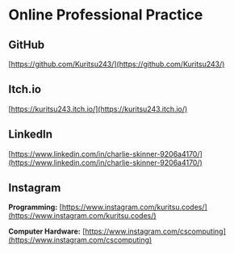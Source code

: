 # Online Professional Practice
<show-structure depth="2" />

## GitHub

[https://github.com/Kuritsu243/](https://github.com/Kuritsu243/)

## Itch.io

[https://kuritsu243.itch.io/](https://kuritsu243.itch.io/)

## LinkedIn

[https://www.linkedin.com/in/charlie-skinner-9206a4170/](https://www.linkedin.com/in/charlie-skinner-9206a4170/)

## Instagram

**Programming:** [https://www.instagram.com/kuritsu.codes/](https://www.instagram.com/kuritsu.codes/)

**Computer Hardware:** [https://www.instagram.com/cscomputing](https://www.instagram.com/cscomputing)